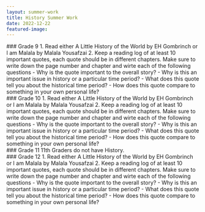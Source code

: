 ```yaml
---
layout: summer-work
title: History Summer Work
date: 2022-12-22
featured-image:
---
```


<div class="freshmen" markdown="1">
### Grade 9
1. Read either A Little History of the World by EH Gombrinch or I am Malala by Malala Yousafzai
2. Keep a reading log of at least 10 important quotes, each quote should be in different chapters. Make sure to write down the page number and chapter and wirte each of the following questions
- Why is the quote important to the overall story?
- Why is this an important issue in history or a particular time period?
- What does this quote tell you about the historical time period?
- How does this quote compare to something in your own personal life?
</div>

<div class="sophomores" markdown="1">
### Grade 10
1. Read either A Little History of the World by EH Gombrinch or I am Malala by Malala Yousafzai
2. Keep a reading log of at least 10 important quotes, each quote should be in different chapters. Make sure to write down the page number and chapter and wirte each of the following questions
- Why is the quote important to the overall story?
- Why is this an important issue in history or a particular time period?
- What does this quote tell you about the historical time period?
- How does this quote compare to something in your own personal life?
</div>

<div class="juniors" markdown="1">
### Grade 11
11th Graders do not have History.
</div>

<div class="seniors" markdown="1">
### Grade 12
1. Read either A Little History of the World by EH Gombrinch or I am Malala by Malala Yousafzai
2. Keep a reading log of at least 10 important quotes, each quote should be in different chapters. Make sure to write down the page number and chapter and wirte each of the following questions
- Why is the quote important to the overall story?
- Why is this an important issue in history or a particular time period?
- What does this quote tell you about the historical time period?
- How does this quote compare to something in your own personal life?
</div>